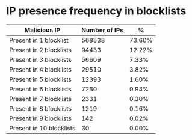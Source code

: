 # IP presence frequency in blocklists
| Malicious IP | Number of IPs | % |
|----|----|----|
| Present in 1 blocklist | 568538 | 73.60% |
| Present in 2 blocklists | 94433 | 12.22% |
| Present in 3 blocklists | 56609 | 7.33% |
| Present in 4 blocklists | 29510 | 3.82% |
| Present in 5 blocklists | 12393 | 1.60% |
| Present in 6 blocklists | 7260 | 0.94% |
| Present in 7 blocklists | 2331 | 0.30% |
| Present in 8 blocklists | 1219 | 0.16% |
| Present in 9 blocklists | 142 | 0.02% |
| Present in 10 blocklists | 30 | 0.00% |

